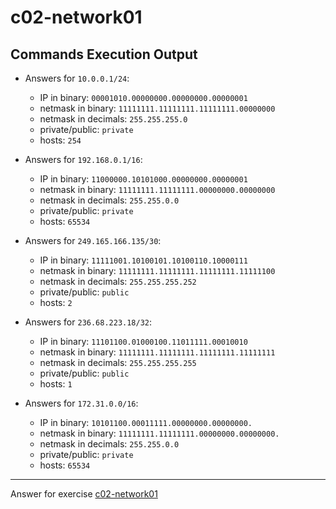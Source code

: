 # c02-network01

## Commands Execution Output

- Answers for `10.0.0.1/24`:

  - IP in binary: `00001010.00000000.00000000.00000001`
  - netmask in binary: `11111111.11111111.11111111.00000000` 
  - netmask in decimals: `255.255.255.0`
  - private/public: `private`
  - hosts: `254`

- Answers for `192.168.0.1/16`:

  - IP in binary: `11000000.10101000.00000000.00000001`
  - netmask in binary: `11111111.11111111.00000000.00000000` 
  - netmask in decimals: `255.255.0.0`
  - private/public: `private`
  - hosts: `65534`

- Answers for `249.165.166.135/30`:

  - IP in binary: `11111001.10100101.10100110.10000111`
  - netmask in binary: `11111111.11111111.11111111.11111100` 
  - netmask in decimals: `255.255.255.252`
  - private/public: `public`
  - hosts: `2`

- Answers for `236.68.223.18/32`:

  - IP in binary: `11101100.01000100.11011111.00010010`
  - netmask in binary: `11111111.11111111.11111111.11111111` 
  - netmask in decimals: `255.255.255.255`
  - private/public: `public`
  - hosts: `1`

- Answers for `172.31.0.0/16`:

  - IP in binary: `10101100.00011111.00000000.00000000.`
  - netmask in binary: `11111111.11111111.00000000.00000000.` 
  - netmask in decimals: `255.255.0.0`
  - private/public: `private`
  - hosts: `65534`

<!-- Don't change anything below this point-->
***
Answer for exercise [c02-network01](https://github.com/devopsacademyau/academy/blob/893381c6f0b69434d9e8597d3d4b1c17f9bc1371/classes/02class/exercises/c02-network01/README.md)
